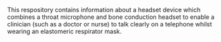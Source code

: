 This respository contains information about a headset device which combines a throat microphone and bone conduction headset to enable a clinician (such as a doctor or nurse) to talk clearly on a telephone whilst wearing an elastomeric respirator mask.
